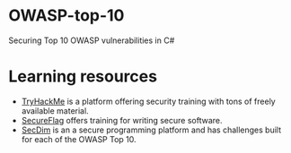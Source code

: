 # OWASP-top-10
Securing Top 10 OWASP vulnerabilities in C#

# Learning resources

* [TryHackMe](https://tryhackme.com) is a platform offering security training with tons of freely available material.
* [SecureFlag](https://www.secureflag.com/) offers training for writing secure software.
* [SecDim](https://secdim.com) is an a secure programming platform and has challenges built for each of the OWASP Top 10.
